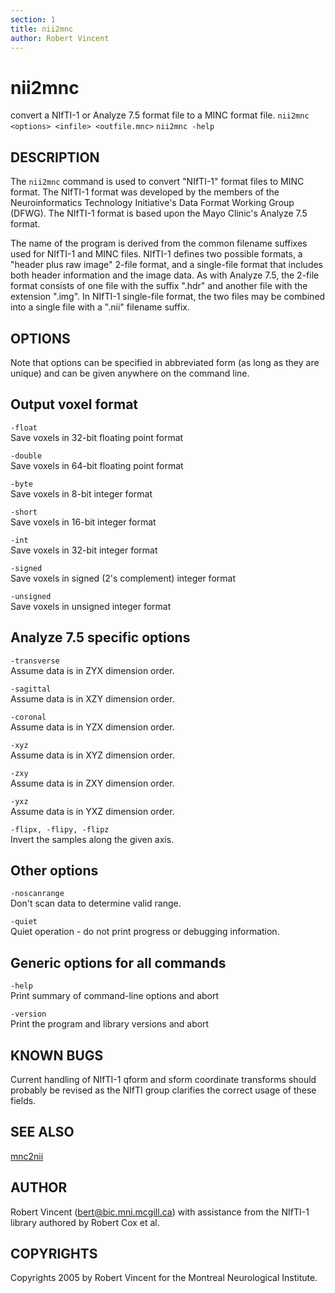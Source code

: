 ```yaml
---
section: 1
title: nii2mnc
author: Robert Vincent
---
```

# nii2mnc

convert a NIfTI-1 or Analyze 7.5 format file to a MINC format file.
`nii2mnc <options> <infile> <outfile.mnc>`
`nii2mnc -help`

## DESCRIPTION

The `nii2mnc` command is used to convert "NIfTI-1" format files to MINC format. The NIfTI-1 format was developed by the members of the Neuroinformatics Technology Initiative's Data Format Working Group (DFWG). The NIfTI-1 format is based upon the Mayo Clinic's Analyze 7.5 format.

The name of the program is derived from the common filename suffixes used for NIfTI-1 and MINC files. NIfTI-1 defines two possible formats, a "header plus raw image" 2-file format, and a single-file format that includes both header information and the image data. As with Analyze 7.5, the 2-file format consists of one file with the suffix ".hdr" and another file with the extension ".img". In NIfTI-1 single-file format, the two files may be combined into a single file with a ".nii" filename suffix.

## OPTIONS

Note that options can be specified in abbreviated form (as long as they are unique) and can be given anywhere on the command line.

## Output voxel format

`-float`  
Save voxels in 32-bit floating point format

`-double`  
Save voxels in 64-bit floating point format

`-byte`  
Save voxels in 8-bit integer format

`-short`  
Save voxels in 16-bit integer format

`-int`  
Save voxels in 32-bit integer format

`-signed`  
Save voxels in signed (2's complement) integer format

`-unsigned`  
Save voxels in unsigned integer format

## Analyze 7.5 specific options

`-transverse`  
Assume data is in ZYX dimension order.

`-sagittal`  
Assume data is in XZY dimension order.

`-coronal`  
Assume data is in YZX dimension order.

`-xyz`  
Assume data is in XYZ dimension order.

`-zxy`  
Assume data is in ZXY dimension order.

`-yxz`  
Assume data is in YXZ dimension order.

`-flipx, -flipy, -flipz`  
Invert the samples along the given axis.

## Other options

`-noscanrange`  
Don't scan data to determine valid range.

`-quiet`  
Quiet operation - do not print progress or debugging information.

## Generic options for all commands

`-help`  
Print summary of command-line options and abort

`-version`  
Print the program and library versions and abort

## KNOWN BUGS

Current handling of NIfTI-1 qform and sform coordinate transforms should probably be revised as the NIfTI group clarifies the correct usage of these fields.

## SEE ALSO

[mnc2nii](mnc2nii)

## AUTHOR

Robert Vincent (bert@bic.mni.mcgill.ca) with assistance from the NIfTI-1 library authored by Robert Cox et al.

## COPYRIGHTS

Copyrights 2005 by Robert Vincent for the Montreal Neurological Institute.
